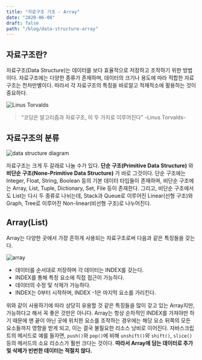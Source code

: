 ```yaml
---
title: "자료구조 기초 - Array"
date: "2020-06-08"
draft: false
path: "/blog/data-structure-array"
---
```


## 자료구조란?
자료구조(Data Structure)는 데이터를 보다 효율적으로 저장하고 조작하기 위한 방법이다. 자료구조에는 다양한 종류가 존재하며, 데이터의 크기나 용도에 따라 적합한 자료구조는 천차만별이다. 따라서 각 자료구조의 특징을 바로알고 적재적소에 활용하는 것이 중요하다.

![Linus Torvalds](https://external-content.duckduckgo.com/iu/?u=https%3A%2F%2Ftse4.mm.bing.net%2Fth%3Fid%3DOIP.WqjgGOFI28G9BuDGaZOEWQHaEF%26pid%3DApi&f=1)
  > “코딩은 알고리즘과 자료구조, 이 두 가지로 이루어진다”
  > -Linus Torvalds-

## 자료구조의 분류
![data structure diagram](https://cdn.ttgtmedia.com/rms/onlineimages/whatis-data_structure.png)

자료구조는 크게 두 갈래로 나눌 수가 있다. **단순 구조(Primitive Data Structure)** 와 **비단순 구조(None-Primitive Data Structure)** 가 바로 그것이다. 
단순 구조에는 Integer, Float, String, Boolean 등의 기본 데이터 타입들이 존재하며, 비단순 구조에는 Array, List, Tuple, Dictionary, Set, File 등이 존재한다. 그리고, 비단순 구조에서도 List는 다시 두 종류로 나뉘는데, Stack과 Queue로 이루어진 Linear(선형 구조)와 Graph, Tree로 이루어진 Non-linear(비선형 구조)로 나누어진다.

## Array(List)
Array는 다양한 곳에서 가장 흔하게 사용되는 자료구조로써 다음과 같은 특징들을 갖는다.

![array](https://codeforwin.org/wp-content/uploads/2015/07/array-and-array-index-representation.png)

- 데이터를 순서대로 저장하며 각 데이터는 INDEX를 갖는다.
- INDEX를 통해 특정 요소에 직접 접근이 가능하다.
- 데이터의 수정 및 삭제가 가능하다.
- INDEX는 0부터 시작하며, INDEX -1은 마지막 요소를 가리킨다.

위와 같이 사용하기에 따라 상당히 유용할 것 같은 특징들을 많이 갖고 있는 Array지만, 가능하다고 해서 꼭 좋은 것만은 아니다. Array는 항상 순차적인 INDEX를 가져야만 하기 때문에 맨 끝이 아닌 곳에 위치한 요소를 조작하는 경우에는 해당 요소 뒤쪽의 모든 요소들까지 영향을 받게 되고, 이는 결국 불필요한 리소스 낭비로 이어진다. 자바스크립트의 메서드로 예를 들자면, `push()`와 `pop()`에 비해 `unshift()`와 `shift()`, `slice()` 등의 메서드의 소요 리소스가 훨씬 크다는 것이다.
**따라서 Array에 담는 데이터로 추가 및 삭제가 빈번한 데이터는 적절치 않다.**
